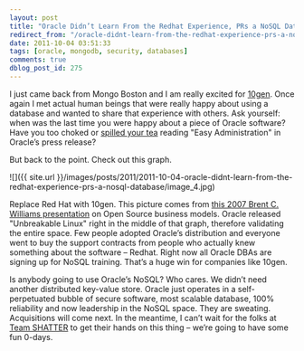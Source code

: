 ```yaml
---
layout: post
title: "Oracle Didn’t Learn From the Redhat Experience, PRs a NoSQL Database"
redirect_from: "/oracle-didnt-learn-from-the-redhat-experience-prs-a-nosql-database/"
date: 2011-10-04 03:51:33
tags: [oracle, mongodb, security, databases]
comments: true
dblog_post_id: 275
---
```

I just came back from Mongo Boston and I am really excited for [10gen](http://www.10gen.com/). Once again I met actual human beings that were really happy about using a database and wanted to share that experience with others. Ask yourself: when was the last time you were happy about a piece of Oracle software? Have you too choked or [spilled your tea](https://news.ycombinator.com/item?id=3067609) reading "Easy Administration" in Oracle’s press release?

But back to the point. Check out this graph.

![]({{ site.url }}/images/posts/2011/2011-10-04-oracle-didnt-learn-from-the-redhat-experience-prs-a-nosql-database/image_4.jpg)

Replace Red Hat with 10gen. This picture comes from [this 2007 Brent C. Williams presentation](http://stephesblog.blogs.com/presentations/BrentWilliamsEclipseConV02.pdf) on Open Source business models. Oracle released "Unbreakable Linux" right in the middle of that graph, therefore validating the entire space. Few people adopted Oracle’s distribution and everyone went to buy the support contracts from people who actually knew something about the software – Redhat. Right now all Oracle DBAs are signing up for NoSQL training. That’s a huge win for companies like 10gen.

Is anybody going to use Oracle’s NoSQL? Who cares. We didn’t need another distributed key-value store. Oracle just operates in a self-perpetuated bubble of secure software, most scalable database, 100% reliability and now leadership in the NoSQL space. They are sweating. Acquisitions will come next. In the meantime, I can’t wait for the folks at [Team SHATTER](http://www.teamshatter.com/) to get their hands on this thing – we’re going to have some fun 0-days.
